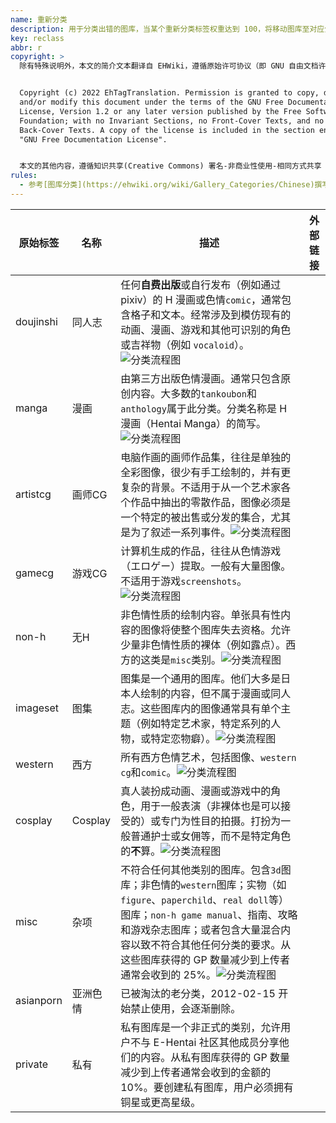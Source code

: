 ```yaml
---
name: 重新分类
description: 用于分类出错的图库，当某个重新分类标签权重达到 100，将移动图库至对应分类。
key: reclass
abbr: r
copyright: >
  除有特殊说明外，本文的简介文本翻译自 EHWiki，遵循原始许可协议（即 GNU 自由文档许可证）进行二次分发。


  Copyright (c) 2022 EhTagTranslation. Permission is granted to copy, distribute
  and/or modify this document under the terms of the GNU Free Documentation
  License, Version 1.2 or any later version published by the Free Software
  Foundation; with no Invariant Sections, no Front-Cover Texts, and no
  Back-Cover Texts. A copy of the license is included in the section entitled
  "GNU Free Documentation License".


  本文的其他内容，遵循知识共享(Creative Commons) 署名-非商业性使用-相同方式共享 3.0 协议提供。
rules:
  - 参考[图库分类](https://ehwiki.org/wiki/Gallery_Categories/Chinese)撰写翻译。
---
```


| 原始标签 | 名称 | 描述 | 外部链接 |
| -------- | ---- | ---- | -------- |
| doujinshi | 同人志 | 任何**自费出版**或自行发布（例如通过 pixiv）的 H 漫画或色情`comic`，通常包含格子和文本。经常涉及到模仿现有的动画、漫画、游戏和其他可识别的角色或吉祥物（例如 `vocaloid`）。![分类流程图](https://ehwiki.org/images/b/be/flowchartChinese.png) |  |
| manga | 漫画 | 由第三方出版色情漫画。通常只包含原创内容。大多数的`tankoubon`和`anthology`属于此分类。分类名称是 H 漫画（Hentai Manga）的简写。![分类流程图](https://ehwiki.org/images/b/be/flowchartChinese.png) |  |
| artistcg | 画师CG | 电脑作画的画师作品集，往往是单独的全彩图像，很少有手工绘制的，并有更复杂的背景。不适用于从一个艺术家各个作品中抽出的零散作品，图像必须是一个特定的被出售或分发的集合，尤其是为了叙述一系列事件。![分类流程图](https://ehwiki.org/images/b/be/flowchartChinese.png) |  |
| gamecg | 游戏CG | 计算机生成的作品，往往从色情游戏（エロゲー）提取。一般有大量图像。不适用于游戏`screenshots`。![分类流程图](https://ehwiki.org/images/b/be/flowchartChinese.png) |  |
| non-h | 无H | 非色情性质的绘制内容。单张具有性内容的图像将使整个图库失去资格。允许少量非色情性质的裸体（例如露点）。西方的这类是`misc`类别。![分类流程图](https://ehwiki.org/images/b/be/flowchartChinese.png) |  |
| imageset | 图集 | 图集是一个通用的图库。他们大多是日本人绘制的内容，但不属于漫画或同人志。这些图库内的图像通常具有单个主题（例如特定艺术家，特定系列的人物，或特定恋物癖）。![分类流程图](https://ehwiki.org/images/b/be/flowchartChinese.png) |  |
| western | 西方 | 所有西方色情艺术，包括图像、`western cg`和`comic`。![分类流程图](https://ehwiki.org/images/b/be/flowchartChinese.png) |  |
| cosplay | Cosplay | 真人装扮成动画、漫画或游戏中的角色，用于一般表演（非裸体也是可以接受的）或专门为性目的拍摄。打扮为一般普通护士或女佣等，而不是特定角色的**不**算。![分类流程图](https://ehwiki.org/images/b/be/flowchartChinese.png) |  |
| misc | 杂项 | 不符合任何其他类别的图库。包含`3d`图库；非色情的`western`图库；实物（如`figure`、`paperchild`、`real doll`等）图库；`non-h game manual`、指南、攻略和游戏杂志图库；或者包含大量混合内容以致不符合其他任何分类的要求。从这些图库获得的 GP 数量减少到上传者通常会收到的 25%。![分类流程图](https://ehwiki.org/images/b/be/flowchartChinese.png) |  |
| asianporn | 亚洲色情 | 已被淘汰的老分类，2012-02-15 开始禁止使用，会逐渐删除。 |  |
| private | 私有 | 私有图库是一个非正式的类别，允许用户不与 E-Hentai 社区其他成员分享他们的内容。从私有图库获得的 GP 数量减少到上传者通常会收到的金额的 10%。要创建私有图库，用户必须拥有铜星或更高星级。 |  |
